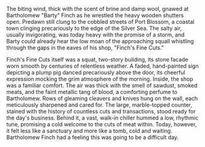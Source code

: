 The biting wind, thick with the scent of brine and damp wool, gnawed at Bartholomew "Barty" Finch as he wrestled the heavy wooden shutters open. Predawn still clung to the cobbled streets of Port Blossom, a coastal town clinging precariously to the edge of the Silver Sea. The salty air, usually invigorating, was today heavy with the promise of a storm, and Barty could already hear the low moan of the approaching squall whistling through the gaps in the eaves of his shop, "Finch's Fine Cuts."

Finch's Fine Cuts itself was a squat, two-story building, its stone facade worn smooth by centuries of relentless weather. A faded, hand-painted sign depicting a plump pig danced precariously above the door, its cheerful expression mocking the grim atmosphere of the morning. Inside, the shop was a familiar comfort. The air was thick with the smell of sawdust, smoked meats, and the faint metallic tang of blood, a comforting perfume to Bartholomew. Rows of gleaming cleavers and knives hung on the wall, each meticulously sharpened and cared for. The large, marble-topped counter, stained with the history of countless cuts and transactions, stood ready for the day's business. Behind it, a vast, walk-in chiller hummed a low, rhythmic tune, promising a cold welcome to the cuts of meat within. Today, however, it felt less like a sanctuary and more like a tomb, cold and waiting. Bartholomew Finch had a feeling this was going to be a difficult day.
